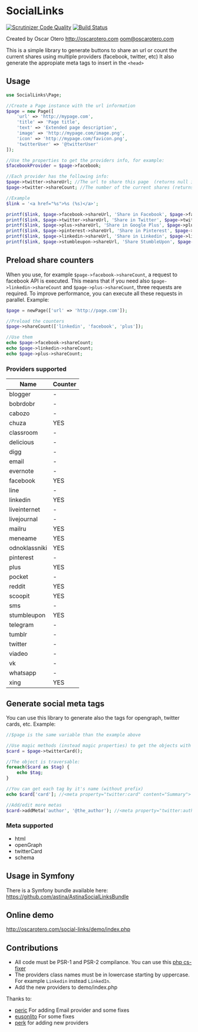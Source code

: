 # SocialLinks

[![Scrutinizer Code Quality](https://scrutinizer-ci.com/g/oscarotero/social-links/badges/quality-score.png?b=master)](https://scrutinizer-ci.com/g/oscarotero/social-links/?branch=master)
[![Build Status](https://travis-ci.org/oscarotero/social-links.svg?branch=master)](https://travis-ci.org/oscarotero/social-links)

Created by Oscar Otero <http://oscarotero.com> <oom@oscarotero.com>

This is a simple library to generate buttons to share an url or count the current shares using multiple providers (facebook, twitter, etc)
It also generate the appropiate meta tags to insert in the `<head>`

## Usage

```php
use SocialLinks\Page;

//Create a Page instance with the url information
$page = new Page([
    'url' => 'http://mypage.com',
    'title' => 'Page title',
    'text' => 'Extended page description',
    'image' => 'http://mypage.com/image.png',
    'icon' => 'http://mypage.com/favicon.png',
    'twitterUser' => '@twitterUser'
]);

//Use the properties to get the providers info, for example:
$facebookProvider = $page->facebook;

//Each provider has the following info:
$page->twitter->shareUrl; //The url to share this page  (returns null if is not available)
$page->twitter->shareCount; //The number of the current shares (returns null if is not available)

//Example
$link = '<a href="%s">%s (%s)</a>';

printf($link, $page->facebook->shareUrl, 'Share in Facebook', $page->facebook->shareCount);
printf($link, $page->twitter->shareUrl, 'Share in Twitter', $page->twitter->shareCount);
printf($link, $page->plus->shareUrl, 'Share in Google Plus', $page->plus->shareCount);
printf($link, $page->pinterest->shareUrl, 'Share in Pinterest', $page->pinterest->shareCount);
printf($link, $page->linkedin->shareUrl, 'Share in Linkedin', $page->linkedin->shareCount);
printf($link, $page->stumbleupon->shareUrl, 'Share StumbleUpon', $page->stumbleupon->shareCount);
```

## Preload share counters

When you use, for example `$page->facebook->shareCount`, a request to facebook API is executed. This means that if you need also `$page->linkedin->shareCount` and `$page->plus->shareCount`, three requests are required. To improve performance, you can execute all these requests in parallel. Example:

```php
$page = newPage(['url' => 'http://page.com']);

//Preload the counters
$page->shareCount(['linkedin', 'facebook', 'plus']);

//Use them
echo $page->facebook->shareCount;
echo $page->linkedin->shareCount;
echo $page->plus->shareCount;
```

### Providers supported

Name            | Counter
----------------|--------
blogger         |  -
bobrdobr        |  -
cabozo          |  -
chuza           | YES
classroom       |  -
delicious       |  -
digg            |  -
email           |  -
evernote        |  -
facebook        | YES
line            |  -
linkedin        | YES
liveinternet    |  -
livejournal     |  -
mailru          | YES
meneame         | YES
odnoklassniki   | YES
pinterest       |  -
plus            | YES
pocket          |  -
reddit          | YES
scoopit         | YES
sms             |  -
stumbleupon     | YES
telegram        |  -
tumblr          |  -
twitter         |  -
viadeo          |  -
vk              |  -
whatsapp        |  -
xing            | YES


## Generate social meta tags

You can use this library to generate also the tags for opengraph, twitter cards, etc. Example:

```php
//$page is the same variable than the example above

//Use magic methods (instead magic properties) to get the objects with specific metas:
$card = $page->twitterCard();

//The object is traversable:
foreach($card as $tag) {
    echo $tag;
}

//You can get each tag by it's name (without prefix)
echo $card['card']; //<meta property="twitter:card" content="Summary">

//Add/edit more metas
$card->addMeta('author', '@the_author'); //<meta property="twitter:author" content="@the_autor">
```

### Meta supported

* html
* openGraph
* twitterCard
* schema

## Usage in Symfony

There is a Symfony bundle available here: https://github.com/astina/AstinaSocialLinksBundle

## Online demo

http://oscarotero.com/social-links/demo/index.php

## Contributions

* All code must be PSR-1 and PSR-2 compilance. You can use this [php cs-fixer](http://cs.sensiolabs.org/)
* The providers class names must be in lowercase starting by uppercase. For example `Linkedin` instead `LinkedIn`.
* Add the new providers to demo/index.php

Thanks to:

* [peric](https://github.com/peric) For adding Email provider and some fixes
* [eusonlito](https://github.com/eusonlito) For some fixes
* [perk](https://github.com/perk11) for adding new providers
